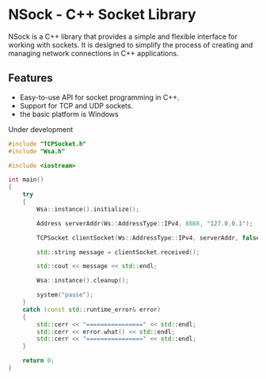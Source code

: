 # NSock - C++ Socket Library

NSock is a C++ library that provides a simple and flexible interface for working with sockets. It is designed to simplify the process of creating and managing network connections in C++ applications.

## Features
- Easy-to-use API for socket programming in C++.
- Support for TCP and UDP sockets.
- the basic platform is Windows

Under development

```cpp
#include "TCPSocket.h"
#include "Wsa.h"

#include <iostream>

int main()
{
	try
	{
		Wsa::instance().initialize();

		Address serverAddr(Ws::AddressType::IPv4, 8088, "127.0.0.1");

		TCPSocket clientSocket(Ws::AddressType::IPv4, serverAddr, false, true);

		std::string message = clientSocket.received();

		std::cout << message << std::endl;

		Wsa::instance().cleanup();

		system("pause");
	}
	catch (const std::runtime_error& error)
	{
		std::cerr << "================" << std::endl;
		std::cerr << error.what() << std::endl;
		std::cerr << "================" << std::endl;
	}

	return 0;
}
```
